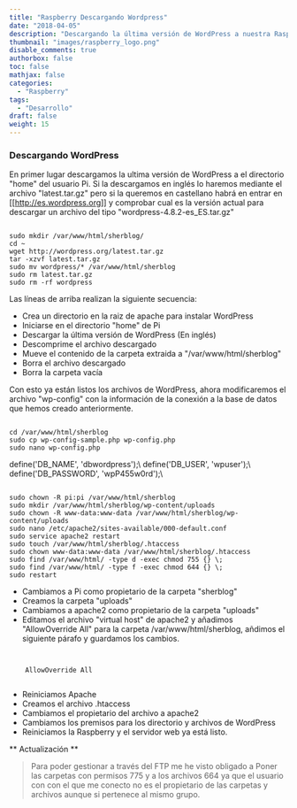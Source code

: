 ```yaml
---
title: "Raspberry Descargando Wordpress"
date: "2018-04-05"
description: "Descargando la última versión de WordPress a nuestra Raspberry Pi."
thumbnail: "images/raspberry_logo.png"
disable_comments: true
authorbox: false
toc: false
mathjax: false
categories:
  - "Raspberry"
tags:
  - "Desarrollo"
draft: false
weight: 15
---
```

### Descargando WordPress

En primer lugar descargamos la ultima versión de WordPress a el directorio "home" del usuario Pi.  Si la descargamos en inglés lo haremos mediante el archivo "latest.tar.gz" pero si la queremos en castellano habrá en entrar en [[http://es.wordpress.org]] y comprobar cual es la versión actual para descargar un archivo del tipo "wordpress-4.8.2-es_ES.tar.gz"

<code>
sudo mkdir /var/www/html/sherblog/
cd ~
wget http://wordpress.org/latest.tar.gz
tar -xzvf latest.tar.gz
sudo mv wordpress/* /var/www/html/sherblog
sudo rm latest.tar.gz
sudo rm -rf wordpress
</code>

Las líneas de arriba realizan la siguiente secuencia:
  * Crea un directorio en la raiz de apache para instalar WordPress
  * Iniciarse en el directorio "home" de Pi
  * Descargar la última versión de WordPress (En inglés)
  * Descomprime el archivo descargado
  * Mueve el contenido de la carpeta extraida a "/var/www/html/sherblog"
  * Borra el archivo descargado
  * Borra la carpeta vacía

Con esto ya están listos los archivos de WordPress, ahora modificaremos el archivo "wp-config" con la información de la conexión a la base de datos que hemos creado anteriormente.

<code>
cd /var/www/html/sherblog
sudo cp wp-config-sample.php wp-config.php
sudo nano wp-config.php
</code>

define('DB_NAME', 'dbwordpress');\\
define('DB_USER', 'wpuser');\\
define('DB_PASSWORD', 'wpP455w0rd');\\

<code>
sudo chown -R pi:pi /var/www/html/sherblog
sudo mkdir /var/www/html/sherblog/wp-content/uploads
sudo chown -R www-data:www-data /var/www/html/sherblog/wp-content/uploads
sudo nano /etc/apache2/sites-available/000-default.conf
sudo service apache2 restart
sudo touch /var/www/html/sherblog/.htaccess
sudo chown www-data:www-data /var/www/html/sherblog/.htaccess
sudo find /var/www/html/ -type d -exec chmod 755 {} \;
sudo find /var/www/html/ -type f -exec chmod 644 {} \;
sudo restart
</code>

  * Cambiamos a Pi como propietario de la carpeta "sherblog"
  * Creamos la carpeta "uploads"
  * Cambiamos a apache2 como propietario de la carpeta "uploads"
  * Editamos el archivo "virtual host" de apache2 y añadimos "AllowOverride All" para la carpeta /var/www/html/sherblog, añdimos el siguiente párafo y guardamos los cambios.

<code>
<Directory /var/www/html/sherblog>
    AllowOverride All
</Directory>
</code>

* Reiniciamos Apache
* Creamos el archivo .htaccess
* Cambiamos el propietario del archivo a apache2
* Cambiamos los premisos para los directorio y archivos de WordPress
* Reiniciamos la Raspberry y el servidor web ya está listo.


** Actualización **
> Para poder gestionar a través del FTP me he visto obligado a Poner las carpetas con permisos 775 y a los archivos 664 ya que el usuario con con el que me conecto no es el propietario de las carpetas y archivos aunque si pertenece al mismo grupo.

